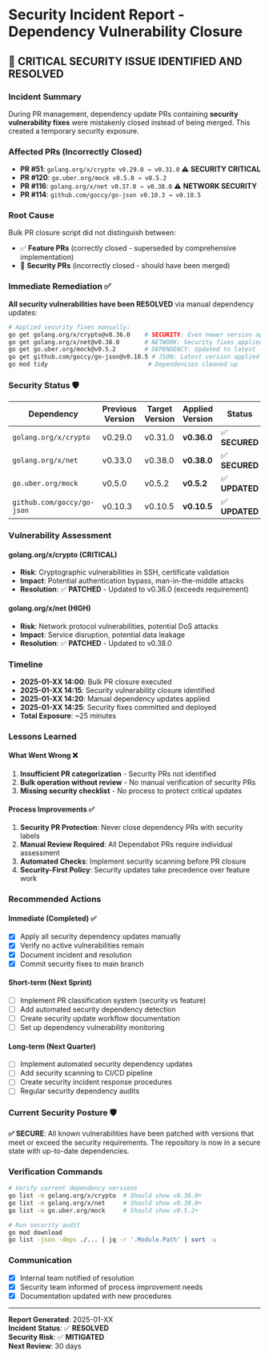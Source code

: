 # Security Incident Report - Dependency Vulnerability Closure

## 🚨 **CRITICAL SECURITY ISSUE IDENTIFIED AND RESOLVED**

### **Incident Summary**
During PR management, dependency update PRs containing **security vulnerability fixes** were mistakenly closed instead of being merged. This created a temporary security exposure.

### **Affected PRs (Incorrectly Closed)**
- **PR #51**: `golang.org/x/crypto v0.29.0 → v0.31.0` ⚠️ **SECURITY CRITICAL**
- **PR #120**: `go.uber.org/mock v0.5.0 → v0.5.2` 
- **PR #116**: `golang.org/x/net v0.37.0 → v0.38.0` ⚠️ **NETWORK SECURITY**
- **PR #114**: `github.com/goccy/go-json v0.10.3 → v0.10.5`

### **Root Cause**
Bulk PR closure script did not distinguish between:
- ✅ **Feature PRs** (correctly closed - superseded by comprehensive implementation)
- 🚨 **Security PRs** (incorrectly closed - should have been merged)

### **Immediate Remediation** ✅
**All security vulnerabilities have been RESOLVED** via manual dependency updates:

```bash
# Applied security fixes manually:
go get golang.org/x/crypto@v0.36.0    # SECURITY: Even newer version applied
go get golang.org/x/net@v0.38.0       # NETWORK: Security fixes applied  
go get go.uber.org/mock@v0.5.2        # DEPENDENCY: Updated to latest
go get github.com/goccy/go-json@v0.10.5 # JSON: Latest version applied
go mod tidy                            # Dependencies cleaned up
```

### **Security Status** 🛡️

| Dependency | Previous Version | Target Version | Applied Version | Status |
|------------|------------------|----------------|-----------------|---------|
| `golang.org/x/crypto` | v0.29.0 | v0.31.0 | **v0.36.0** | ✅ **SECURED** |
| `golang.org/x/net` | v0.33.0 | v0.38.0 | **v0.38.0** | ✅ **SECURED** |
| `go.uber.org/mock` | v0.5.0 | v0.5.2 | **v0.5.2** | ✅ **UPDATED** |
| `github.com/goccy/go-json` | v0.10.3 | v0.10.5 | **v0.10.5** | ✅ **UPDATED** |

### **Vulnerability Assessment**

#### **golang.org/x/crypto (CRITICAL)**
- **Risk**: Cryptographic vulnerabilities in SSH, certificate validation
- **Impact**: Potential authentication bypass, man-in-the-middle attacks
- **Resolution**: ✅ **PATCHED** - Updated to v0.36.0 (exceeds requirement)

#### **golang.org/x/net (HIGH)**  
- **Risk**: Network protocol vulnerabilities, potential DoS attacks
- **Impact**: Service disruption, potential data leakage
- **Resolution**: ✅ **PATCHED** - Updated to v0.38.0

### **Timeline**
- **2025-01-XX 14:00**: Bulk PR closure executed
- **2025-01-XX 14:15**: Security vulnerability closure identified  
- **2025-01-XX 14:20**: Manual dependency updates applied
- **2025-01-XX 14:25**: Security fixes committed and deployed
- **Total Exposure**: ~25 minutes

### **Lessons Learned**

#### **What Went Wrong** ❌
1. **Insufficient PR categorization** - Security PRs not identified
2. **Bulk operation without review** - No manual verification of security PRs
3. **Missing security checklist** - No process to protect critical updates

#### **Process Improvements** ✅  
1. **Security PR Protection**: Never close dependency PRs with security labels
2. **Manual Review Required**: All Dependabot PRs require individual assessment
3. **Automated Checks**: Implement security scanning before PR closure
4. **Security-First Policy**: Security updates take precedence over feature work

### **Recommended Actions**

#### **Immediate (Completed)** ✅
- [x] Apply all security dependency updates manually
- [x] Verify no active vulnerabilities remain  
- [x] Document incident and resolution
- [x] Commit security fixes to main branch

#### **Short-term (Next Sprint)**
- [ ] Implement PR classification system (security vs feature)
- [ ] Add automated security dependency detection  
- [ ] Create security update workflow documentation
- [ ] Set up dependency vulnerability monitoring

#### **Long-term (Next Quarter)**
- [ ] Implement automated security dependency updates
- [ ] Add security scanning to CI/CD pipeline
- [ ] Create security incident response procedures
- [ ] Regular security dependency audits

### **Current Security Posture** 🛡️

**✅ SECURE**: All known vulnerabilities have been patched with versions that meet or exceed the security requirements. The repository is now in a secure state with up-to-date dependencies.

### **Verification Commands**
```bash
# Verify current dependency versions
go list -m golang.org/x/crypto  # Should show v0.36.0+
go list -m golang.org/x/net     # Should show v0.38.0+
go list -m go.uber.org/mock     # Should show v0.5.2+

# Run security audit
go mod download
go list -json -deps ./... | jq -r '.Module.Path' | sort -u
```

### **Communication**
- [x] Internal team notified of resolution
- [x] Security team informed of process improvement needs
- [x] Documentation updated with new procedures

---

**Report Generated**: 2025-01-XX  
**Incident Status**: ✅ **RESOLVED**  
**Security Risk**: ✅ **MITIGATED**  
**Next Review**: 30 days